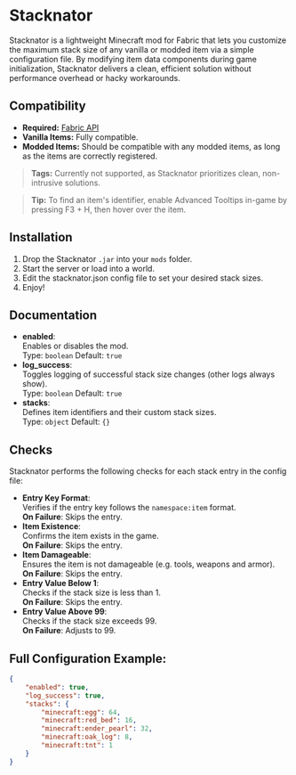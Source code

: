 # Stacknator

Stacknator is a lightweight Minecraft mod for Fabric that lets you customize the maximum stack size of any vanilla or modded item via a simple configuration file. By modifying item data components during game initialization, Stacknator delivers a clean, efficient solution without performance overhead or hacky workarounds.

## Compatibility

- **Required:** [Fabric API](https://modrinth.com/mod/fabric-api)
- **Vanilla Items:** Fully compatible.
- **Modded Items:** Should be compatible with any modded items, as long as the items are correctly registered.

> **Tags:** Currently not supported, as Stacknator prioritizes clean, non-intrusive solutions.

> **Tip:** To find an item's identifier, enable Advanced Tooltips in-game by pressing F3 + H, then hover over the item.

## Installation

1. Drop the Stacknator `.jar` into your `mods` folder.
2. Start the server or load into a world.
3. Edit the stacknator.json config file to set your desired stack sizes.
4. Enjoy!

## Documentation

- **enabled**:<br>
  Enables or disables the mod.<br>
  Type: `boolean` Default: `true`
- **log_success**:<br>
  Toggles logging of successful stack size changes (other logs always show).<br>
  Type: `boolean` Default: `true`
- **stacks**:<br>
  Defines item identifiers and their custom stack sizes.<br>
  Type: `object` Default: `{}`<br>

## Checks

Stacknator performs the following checks for each stack entry in the config file:

- **Entry Key Format**:<br>
  Verifies if the entry key follows the `namespace:item` format.<br>
  **On Failure**: Skips the entry.
- **Item Existence**:<br>
  Confirms the item exists in the game.<br>
  **On Failure**: Skips the entry.
- **Item Damageable**:<br>
  Ensures the item is not damageable (e.g. tools, weapons and armor).<br>
  **On Failure**: Skips the entry.
- **Entry Value Below 1**:<br>
  Checks if the stack size is less than 1.<br>
  **On Failure**: Skips the entry.
- **Entry Value Above 99**:<br>
  Checks if the stack size exceeds 99.<br>
  **On Failure**: Adjusts to 99.

## Full Configuration Example:

```json
{
    "enabled": true,
    "log_success": true,
    "stacks": {
        "minecraft:egg": 64,
        "minecraft:red_bed": 16,
        "minecraft:ender_pearl": 32,
        "minecraft:oak_log": 8,
        "minecraft:tnt": 1
    }
}